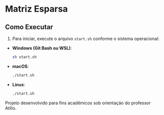 # Matriz Esparsa

## Como Executar
1. Para iniciar, execute o arquivo `start.sh` conforme o sistema operacional:
- **Windows (Git Bash ou WSL)**:
    ```bash
    sh start.sh
    ```
- **macOS**:
    ```bash
    ./start.sh
    ```
- **Linux**:
    ```bash
    ./start.sh
    ```

Projeto desenvolvido para fins acadêmicos sob orientação do professor Atílio.